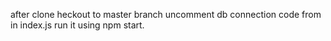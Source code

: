 after clone heckout to master branch uncomment db connection code from in index.js run it using npm start.
